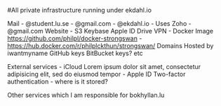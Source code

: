 #All private infrastructure running under ekdahl.io

Mail
	- @student.lu.se
	- @gmail.com
	- @ekdahl.io - Uses Zoho
	- @gmail.com
Website - S3
Keybase
Apple ID
Drive
VPN
	- Docker Image https://github.com/philpl/docker-strongswan - https://hub.docker.com/r/philplckthun/strongswan/
Domains
	Hosted by iwantmyname
GitHub keys
BitBucket keys?
etc

External services
	- iCloud
		Lorem ipsum dolor sit amet, consectetur adipisicing elit, sed do eiusmod tempor
	- Apple ID
		Two-factor authentication - where is it stored?

Other services which I am responsible for
bokhyllan.lu
